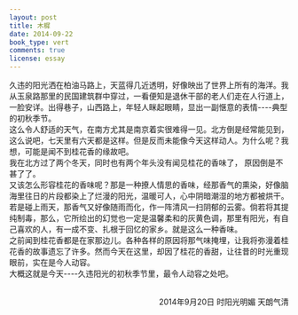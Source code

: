```yaml
---
layout: post
title: 木樨
date: 2014-09-22
book_type: vert
comments: true
license: essay
---
```


久违的阳光洒在柏油马路上，天蓝得几近透明，好像映出了世界上所有的海洋。我从玉泉路那里的民国建筑群中穿过，一看便知是退休干部的老人们走在人行道上，一脸安详。出得巷子，山西路上，年轻人眯起眼睛，显出一副惬意的表情----典型的初秋季节。<br>
这么令人舒适的天气，在南方尤其是南京着实很难得一见。北方倒是经常能见到，这么说吧，七天里有六天都是这样。但是反而未能像今天这样动人。为什么呢？我想，可能是闻不到桂花香的缘故吧。<br>
我在北方过了两个冬天，同时也有两个年头没有闻见桂花的香味了， 原因倒是不甚了了。<br>
又该怎么形容桂花的香味呢？那是一种撩人情思的香味，经那香气的熏染，好像脑海里往日的片段都染上了烂漫的阳光，温暖可人，心中阴暗潮湿的地方都被烘干。若是碰上雨天，那香气又好像随雨而化，作一阵清风一扫阴郁的云雾。倘若将其提纯制毒，那么，它所绘出的幻觉也一定是温馨柔和的灰黄色调，那里有阳光，有自己喜欢的人，有一成不变、扎根于回忆的家乡。就是这么一种香味。<br>
之前闻到桂花香都是在家那边儿。各种各样的原因将那气味掩埋，让我将弥漫着桂花香的故事遗忘了许多。然而今天在这里，却因了桂花的香甜，让往昔的时光重现眼前，实在是今人动容。<br>
大概这就是今天----久违阳光的初秋季节里，最令人动容之处吧。
<br><br>
<div style="text-align: right"> 2014年9月20日   时阳光明媚 天朗气清 </div>